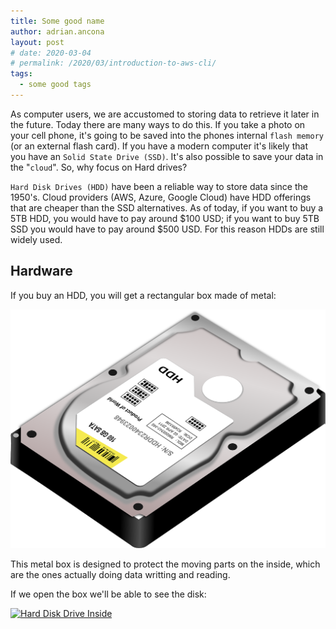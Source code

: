 ```yaml
---
title: Some good name
author: adrian.ancona
layout: post
# date: 2020-03-04
# permalink: /2020/03/introduction-to-aws-cli/
tags:
  - some good tags
---
```


As computer users, we are accustomed to storing data to retrieve it later in the future. Today there are many ways to do this. If you take a photo on your cell phone, it's going to be saved into the phones internal `flash memory` (or an external flash card). If you have a modern computer it's likely that you have an `Solid State Drive (SSD)`. It's also possible to save your data in the "`cloud`". So, why focus on Hard drives?

`Hard Disk Drives (HDD)` have been a reliable way to store data since the 1950's. Cloud providers (AWS, Azure, Google Cloud) have HDD offerings that are cheaper than the SSD alternatives. As of today, if you want to buy a 5TB HDD, you would have to pay around $100 USD; if you want to buy 5TB SSD you would have to pay around $500 USD. For this reason HDDs are still widely used.

## Hardware

If you buy an HDD, you will get a rectangular box made of metal:

[<img src="/images/posts/hdd-box.png" alt="Hard Disk Drive" />](/images/posts/hdd-box.jpg)

This metal box is designed to protect the moving parts on the inside, which are the ones actually doing data writting and reading.

If we open the box we'll be able to see the disk:

[<img src="/images/posts/hdd-inside.png" alt="Hard Disk Drive Inside" />](/images/posts/hdd-inside.jpg)


